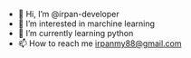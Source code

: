 - 👋 Hi, I’m @irpan-developer
- 👀 I’m interested in marchine learning
- 🌱 I’m currently learning python
- 📫 How to reach me irpanmy88@gmail.com

<!---
irpan-developer/irpan-developer is a ✨ special ✨ repository because its `README.md` (this file) appears on your GitHub profile.
You can click the Preview link to take a look at your changes.
--->
